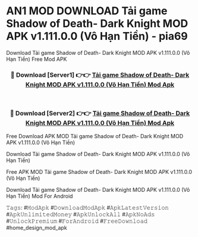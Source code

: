 # AN1 MOD DOWNLOAD Tải game Shadow of Death- Dark Knight MOD APK v1.111.0.0 (Vô Hạn Tiền) - pia69
Download Tải game Shadow of Death- Dark Knight MOD APK v1.111.0.0 (Vô Hạn Tiền) Free Mod APK

<div align="center">
<h3>🔴 Download [Server1] 👉👉 <a href="https://apk-comot.site?title=Tải_game_Shadow_of_Death-_Dark_Knight_MOD_APK_v1.111.0.0_(Vô_Hạn_Tiền)">Tải game Shadow of Death- Dark Knight MOD APK v1.111.0.0 (Vô Hạn Tiền) Mod Apk</a></h3><br>

<h3>🔴 Download [Server2] 👉👉 <a href="https://apk-comot.site?title=Tải_game_Shadow_of_Death-_Dark_Knight_MOD_APK_v1.111.0.0_(Vô_Hạn_Tiền)">Tải game Shadow of Death- Dark Knight MOD APK v1.111.0.0 (Vô Hạn Tiền) Mod Apk</a></h3>
</div>


Free Download APK MOD Tải game Shadow of Death- Dark Knight MOD APK v1.111.0.0 (Vô Hạn Tiền)

Download Tải game Shadow of Death- Dark Knight MOD APK v1.111.0.0 (Vô Hạn Tiền) 

Free APK MOD Tải game Shadow of Death- Dark Knight MOD APK v1.111.0.0 (Vô Hạn Tiền) 

Download Tải game Shadow of Death- Dark Knight MOD APK v1.111.0.0 (Vô Hạn Tiền) Mod For Android

𝚃𝚊𝚐𝚜: #𝙼𝚘𝚍𝙰𝚙𝚔 #𝙳𝚘𝚠𝚗𝚕𝚘𝚊𝚍𝙼𝚘𝚍𝙰𝚙𝚔 #𝙰𝚙𝚔𝙻𝚊𝚝𝚎𝚜𝚝𝚅𝚎𝚛𝚜𝚒𝚘𝚗 #𝙰𝚙𝚔𝚄𝚗𝚕𝚒𝚖𝚒𝚝𝚎𝚍𝙼𝚘𝚗𝚎𝚢 #𝙰𝚙𝚔𝚄𝚗𝚕𝚘𝚌𝚔𝙰𝚕𝚕 #𝙰𝚙𝚔𝙽𝚘𝙰𝚍𝚜 #𝚄𝚗𝚕𝚘𝚌𝚔𝙿𝚛𝚎𝚖𝚒𝚞𝚖 #𝙵𝚘𝚛𝙰𝚗𝚍𝚛𝚘𝚒𝚍 #𝙵𝚛𝚎𝚎𝙳𝚘𝚠𝚗𝚕𝚘𝚊𝚍 #home_design_mod_apk